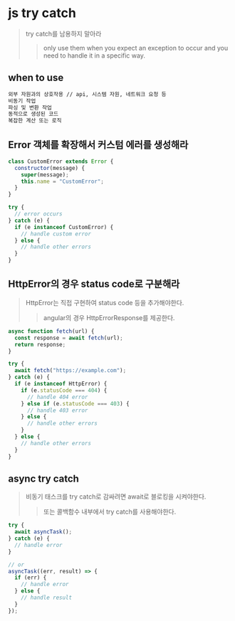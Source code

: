 # js try catch

> try catch를 남용하지 말아라
>
> > only use them when you expect an exception to occur and you need to handle it in a specific way.

## when to use

```txt
외부 자원과의 상호작용 // api, 시스템 자원, 네트워크 요청 등
비동기 작업
파싱 및 변환 작업
동적으로 생성된 코드
복잡한 계산 또는 로직
```

## Error 객체를 확장해서 커스텀 에러를 생성해라

```js
class CustomError extends Error {
  constructor(message) {
    super(message);
    this.name = "CustomError";
  }
}

try {
  // error occurs
} catch (e) {
  if (e instanceof CustomError) {
    // handle custom error
  } else {
    // handle other errors
  }
}
```

## HttpError의 경우 status code로 구분해라

> HttpError는 직접 구현하여 status code 등을 추가해야한다.
>
> > angular의 경우 HttpErrorResponse를 제공한다.

```js
async function fetch(url) {
  const response = await fetch(url);
  return response;
}

try {
  await fetch("https://example.com");
} catch (e) {
  if (e instanceof HttpError) {
    if (e.statusCode === 404) {
      // handle 404 error
    } else if (e.statusCode === 403) {
      // handle 403 error
    } else {
      // handle other errors
    }
  } else {
    // handle other errors
  }
}
```

## async try catch

> 비동기 태스크를 try catch로 감싸려면 await로 블로킹을 시켜야한다.
>
> > 또는 콜백함수 내부에서 try catch를 사용해야한다.

```js
try {
  await asyncTask();
} catch (e) {
  // handle error
}

// or
asyncTask((err, result) => {
  if (err) {
    // handle error
  } else {
    // handle result
  }
});
```
